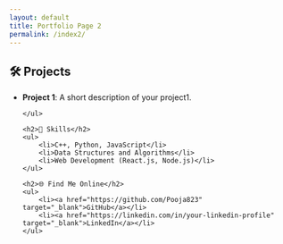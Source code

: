 ```yaml
---
layout: default
title: Portfolio Page 2
permalink: /index2/
---
```


<section>
    <h2>🛠 Projects</h2>
    <ul>
        <li><strong>Project 1</strong>: A short description of your project1.</li>
      
    </ul>

    <h2>🚀 Skills</h2>
    <ul>
        <li>C++, Python, JavaScript</li>
        <li>Data Structures and Algorithms</li>
        <li>Web Development (React.js, Node.js)</li>
    </ul>

    <h2>🌐 Find Me Online</h2>
    <ul>
        <li><a href="https://github.com/Pooja823" target="_blank">GitHub</a></li>
        <li><a href="https://linkedin.com/in/your-linkedin-profile" target="_blank">LinkedIn</a></li>
    </ul>
</section>
